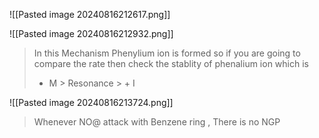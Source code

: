 ![[Pasted image 20240816212617.png]]

![[Pasted image 20240816212932.png]]

> In this Mechanism Phenylium ion is formed so if you are going to compare the rate then check the stablity of phenalium ion which is 
> + M > Resonance > + I 

![[Pasted image 20240816213724.png]]


> Whenever NO@ attack with Benzene ring , There is no NGP 



